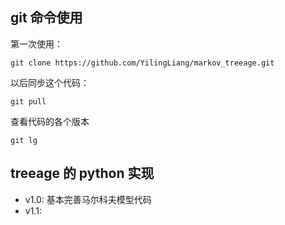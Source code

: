 ## git 命令使用
第一次使用：
```
git clone https://github.com/YilingLiang/markov_treeage.git
```

以后同步这个代码：
```
git pull
```

查看代码的各个版本
```
git lg
```

## treeage 的 python 实现
- v1.0: 基本完善马尔科夫模型代码
- v1.1: 